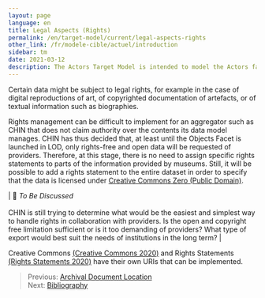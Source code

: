 ```yaml
---
layout: page
language: en
title: Legal Aspects (Rights)
permalink: /en/target-model/current/legal-aspects-rights
other_link: /fr/modele-cible/actuel/introduction
sidebar: tm
date: 2021-03-12
description: The Actors Target Model is intended to model the Actors facet of CHIN’s DOPHEDA (that will cover collections data more broadly). Patterns most relevant to actors' lives are presented along with diagrams and examples illustrating them, as well as a record and explanation of relevant decisions that were made when developing said patterns. The current document is a work in progress and, as such, will be enhanced periodically. Elements currently under development or review are listed as issues.
---
```

<!-- [Back to the Table of Contents](/collections-model/en/target-model/current/information#table-of-contents)
 -->


Certain data might be subject to legal rights, for example in the case of digital reproductions of art, of copyrighted documentation of artefacts, or of textual information such as biographies.

Rights management can be difficult to implement for an aggregator such as CHIN that does not claim authority over the contents its data model manages. CHIN has thus decided that, at least until the Objects Facet is launched in LOD, only rights-free and open data will be requested of providers. Therefore, at this stage, there is no need to assign specific rights statements to parts of the information provided by museums. Still, it will be possible to add a rights statement to the entire dataset in order to specify that the data is licensed under [Creative Commons Zero (Public Domain)](https://creativecommons.org/share-your-work/public-domain/cc0/). 


| 🔎  *To Be Discussed* <br/><br/>CHIN is still trying to determine what would be the easiest and simplest way to handle rights in collaboration with providers. Is the open and copyright free limitation sufficient or is it too demanding of providers? What type of export would best suit the needs of institutions in the long term? |


Creative Commons [(Creative Commons 2020)](/collections-model/en/target-model/current/bibliography#creative-commons-2020) and Rights Statements [(Rights Statements 2020)](/collections-model/en/target-model/current/bibliography#rights-statements-2020) have their own URIs that can be implemented.


> Previous: [Archival Document Location](/collections-model/en/target-model/current/archival-document-location)<br>Next: [Bibliography](/collections-model/en/target-model/current/bibliography)
